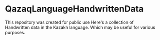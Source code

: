 # QazaqLanguageHandwrittenData

This repository was created for public use
Here's a collection of Handwritten data in the Kazakh language. 
Which may be useful for various purposes.
